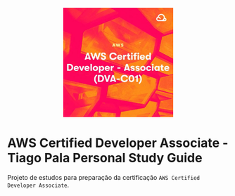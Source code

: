 <p align="center">
    <img width=250px; src="./images/aws_certified_developer_associate_logo.png" />
</p>

# AWS Certified Developer Associate - Tiago Pala Personal Study Guide

Projeto de estudos para preparação da certificação `AWS Certified Developer Associate`.